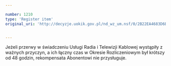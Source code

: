 ```yaml
---

number: 1210
type: 'Register item'
original_uri: 'http://decyzje.uokik.gov.pl/nd_wz_um.nsf/0/2B22EA4683D6B585C12573530041E20C?OpenDocument'


---
```


Jeżeli przerwy w świadczeniu Usługi Radia i Telewizji Kablowej wystąpiły z ważnych przyczyn, a ich łączny czas w Okresie Rozliczeniowym był krótszy od 48 godzin, rekompensata Abonentowi nie przysługuje.
